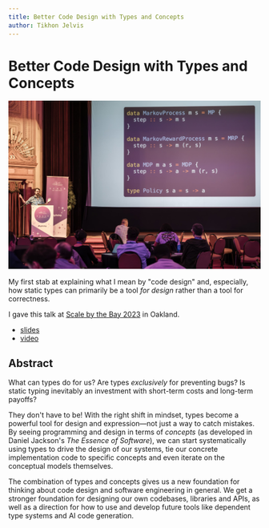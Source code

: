 ```yaml
---
title: Better Code Design with Types and Concepts
author: Tikhon Jelvis
---
```


<div class="content">

# Better Code Design with Types and Concepts

![Me on the stage at Scale by the Bay 2023, with a slide showing Haskell types for Markov Processes](img/tikhon-sbtb-2023.jpg)

My first stab at explaining what I mean by "code design" and, especially, how static types can primarily be a tool *for design* rather than a tool for correctness.

I gave this talk at [Scale by the Bay 2023][sbtb-2023] in Oakland.

  * [slides](slides.html)
  * [video]
  
[video]: https://www.youtube.com/watch?v=Pp43qHiWtFk
[sbtb-2023]: https://scale.bythebay.io/

## Abstract

What can types do for us? Are types *exclusively* for preventing bugs? Is static typing inevitably an investment with short-term costs and long-term payoffs?

They don't have to be! With the right shift in mindset, types become a powerful tool for design and expression—not just a way to catch mistakes. By seeing programming and design in terms of *concepts* (as developed in Daniel Jackson's *The Essence of Software*), we can start systematically using types to drive the design of our systems, tie our concrete implementation code to specific concepts and even iterate on the conceptual models themselves.

The combination of types and concepts gives us a new foundation for thinking about code design and software engineering in general. We get a stronger foundation for designing our own codebases, libraries and APIs, as well as a direction for how to use and develop future tools like dependent type systems and AI code generation.

</div>
